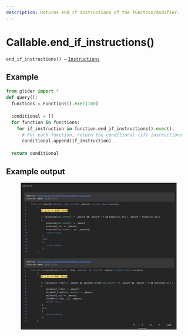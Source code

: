 ```yaml
---
description: Returns end_if instructions of the function/modifier.
---
```


# Callable.end\_if\_instructions()

`end_if_instructions() →` [`Instructions`](../instructions/)

## Example

```python
from glider import *
def query():
  functions = Functions().exec(100)

  conditional = []
  for function in functions:
    for if_instruction in function.end_if_instructions().exec():
      # For each function, return the conditional (if) instructions
      conditional.append(if_instruction)

  return conditional
```

## Example output

<figure><img src="../../.gitbook/assets/image (4) (1) (1) (1) (1) (1) (1).png" alt=""><figcaption></figcaption></figure>
